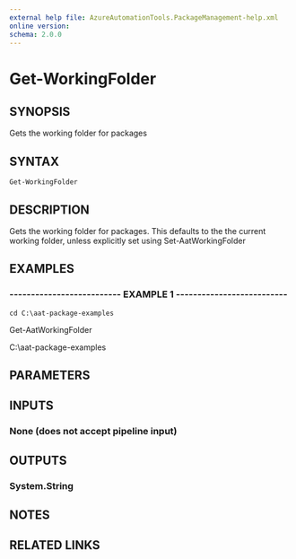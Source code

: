 ```yaml
---
external help file: AzureAutomationTools.PackageManagement-help.xml
online version: 
schema: 2.0.0
---
```


# Get-WorkingFolder

## SYNOPSIS
Gets the working folder for packages

## SYNTAX

```
Get-WorkingFolder
```

## DESCRIPTION
Gets the working folder for packages. 
This defaults to the the current working folder, 
unless explicitly set using Set-AatWorkingFolder

## EXAMPLES

### -------------------------- EXAMPLE 1 --------------------------
```
cd C:\aat-package-examples
```

Get-AatWorkingFolder

C:\aat-package-examples

## PARAMETERS

## INPUTS

### None (does not accept pipeline input)

## OUTPUTS

### System.String

## NOTES

## RELATED LINKS


